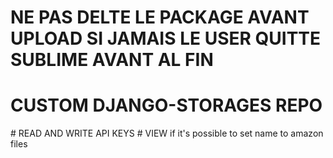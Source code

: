 # NE PAS DELTE LE PACKAGE AVANT UPLOAD SI JAMAIS LE USER QUITTE SUBLIME AVANT AL FIN
# CUSTOM DJANGO-STORAGES REPO
# READ AND WRITE API KEYS
# VIEW if it's possible to set name to amazon files
